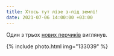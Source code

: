```yaml
---
title: Хтось тут лізе з-під землі!
date: 2021-07-06 14:00:00 +03:00
---
```


Один з трьох [нових перчиків][1] виглянув.

{% include photo.html img="133039" %}

[1]: /2021/07/03/jalapeno.html
